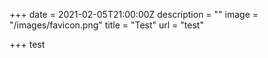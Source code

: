 +++
date = 2021-02-05T21:00:00Z
description = ""
image = "/images/favicon.png"
title = "Test"
url = "test"

+++
test